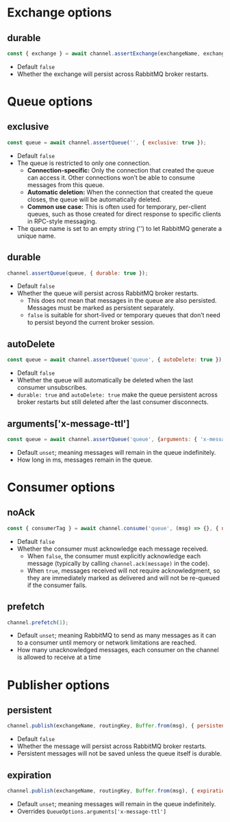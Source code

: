 # Exchange options

## durable

```javascript
const { exchange } = await channel.assertExchange(exchangeName, exchangeType, { durable: true })
```
- Default `false`
- Whether the exchange will persist across RabbitMQ broker restarts.

# Queue options

## exclusive

```javascript
const queue = await channel.assertQueue('', { exclusive: true });
```
- Default `false`
- The queue is restricted to only one connection.
  - **Connection-specific:** Only the connection that created the queue can access it. Other connections won’t be able to consume messages from this queue.
  - **Automatic deletion:** When the connection that created the queue closes, the queue will be automatically deleted.
  - **Common use case:** This is often used for temporary, per-client queues, such as those created for direct response to specific clients in RPC-style messaging.
- The queue name is set to an empty string ('') to let RabbitMQ generate a unique name.

## durable

```javascript
channel.assertQueue(queue, { durable: true });
```
- Default `false`
- Whether the queue will persist across RabbitMQ broker restarts.
  - This does not mean that messages in the queue are also persisted. Messages must be marked as persistent separately.
  - `false` is suitable for short-lived or temporary queues that don’t need to persist beyond the current broker session.
 
## autoDelete

```javascript
const queue = await channel.assertQueue('queue', { autoDelete: true });
```
- Default `false`
- Whether the queue will automatically be deleted when the last consumer unsubscribes.
- `durable: true` and `autoDelete: true` make the queue persistent across broker restarts but still deleted after the last consumer disconnects.

## arguments['x-message-ttl']

```javascript
const queue = await channel.assertQueue('queue', {arguments: { 'x-message-ttl': 5000 } });
```
- Default `unset`; meaning messages will remain in the queue indefinitely.
- How long in ms, messages remain in the queue.

# Consumer options

## noAck

```javascript
const { consumerTag } = await channel.consume('queue', (msg) => {}, { noAck: true });
```
- Default `false`
- Whether the consumer must acknowledge each message received.
  - When `false`, the consumer must explicitly acknowledge each message (typically by calling `channel.ack(message)` in the code).
  - When `true`, messages received will not require acknowledgment, so they are immediately marked as delivered and will not be re-queued if the consumer fails.

## prefetch

```javascript
channel.prefetch(1);
```
- Default `unset`; meaning RabbitMQ to send as many messages as it can to a consumer until memory or network limitations are reached.
- How many unacknowledged messages, each consumer on the channel is allowed to receive at a time
 
# Publisher options

## persistent

```javascript
channel.publish(exchangeName, routingKey, Buffer.from(msg), { persistent: true });
```
- Default `false`
- Whether the message will persist across RabbitMQ broker restarts.
- Persistent messages will not be saved unless the queue itself is durable.

## expiration

```javascript
channel.publish(exchangeName, routingKey, Buffer.from(msg), { expiration: '5000' });
```
- Default `unset`; meaning messages will remain in the queue indefinitely.
- Overrides `QueueOptions.arguments['x-message-ttl']`
